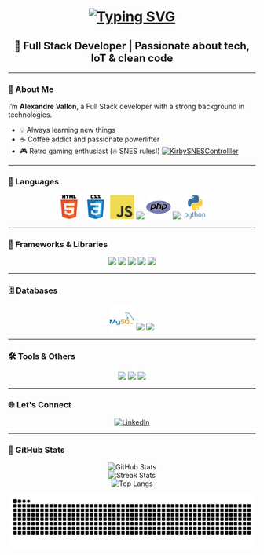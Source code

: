 <h1 align="center">
  <a href="https://git.io/typing-svg">
    <img src="https://readme-typing-svg.herokuapp.com?font=Fira+Code&duration=2000&pause=1000&color=4262F7&width=435&height=60&lines=I'm+Alexandre+Vallon;Hi+there+👋;Welcome+on+my+profil+GitHub!" alt="Typing SVG" />
  </a>
</h1>

<h2 align="center">🚀 Full Stack Developer | Passionate about tech, IoT & clean code</h2>

---

### 📌 About Me
I’m **Alexandre Vallon**, a Full Stack developer with a strong background in technologies.




- 💡 Always learning new things
- ☕ Coffee addict and passionate powerlifter
- 🎮 Retro gaming enthusiast (🔥 SNES rules!) <a href="https://emoji.gg/emoji/4886-kirbysnescontrolller"><img src="https://cdn3.emoji.gg/emojis/4886-kirbysnescontrolller.gif" width="48" alt="KirbySNESControlller"></a>

---

### 🧠 Languages

<p align="center">
<img src="https://raw.githubusercontent.com/devicons/devicon/master/icons/html5/html5-original-wordmark.svg" width="50"/>
<img src="https://raw.githubusercontent.com/devicons/devicon/master/icons/css3/css3-original-wordmark.svg" width="50"/>
<img src="https://raw.githubusercontent.com/devicons/devicon/master/icons/javascript/javascript-original.svg" width="50"/>
<img src="https://cdn.jsdelivr.net/gh/devicons/devicon/icons/typescript/typescript-original.svg" width="50"/>
<img src="https://raw.githubusercontent.com/devicons/devicon/master/icons/php/php-original.svg" width="50"/>
<img src="https://cdn.jsdelivr.net/gh/devicons/devicon/icons/java/java-original.svg" width="50"/>
<img src="https://raw.githubusercontent.com/devicons/devicon/master/icons/python/python-original-wordmark.svg" width="50"/>
</p>

---

### 🧰 Frameworks & Libraries

<p align="center">
<img src="https://cdn.jsdelivr.net/gh/devicons/devicon/icons/angularjs/angularjs-original.svg" width="50"/>
<img src="https://cdn.jsdelivr.net/gh/devicons/devicon/icons/nodejs/nodejs-original.svg" width="50"/>
<img src="https://cdn.jsdelivr.net/gh/devicons/devicon/icons/spring/spring-original.svg" width="50"/>
<img src="https://cdn.jsdelivr.net/gh/devicons/devicon/icons/ionic/ionic-original-wordmark.svg" width="50"/>
<img src="https://cdn.iconscout.com/icon/free/png-256/free-django-3629322-3031821.png?f=webp&w=256" width="50"/>
</p>

---

### 🗄️ Databases

<p align="center">
<img src="https://raw.githubusercontent.com/devicons/devicon/master/icons/mysql/mysql-original-wordmark.svg" width="50"/>
<img src="https://cdn.jsdelivr.net/gh/devicons/devicon/icons/postgresql/postgresql-original-wordmark.svg" width="50"/>
<img src="https://cdn.jsdelivr.net/gh/devicons/devicon/icons/mongodb/mongodb-original-wordmark.svg" width="50"/>
</p>

---

### 🛠️ Tools & Others

<p align="center">
<img src="https://cdn.jsdelivr.net/gh/devicons/devicon/icons/npm/npm-original-wordmark.svg" height="40"/>
<img src="https://cdn.jsdelivr.net/gh/devicons/devicon/icons/putty/putty-original.svg" height="40"/>
<img src="https://cdn.jsdelivr.net/gh/devicons/devicon/icons/sass/sass-original.svg" height="40"/>
</p>

---

### 🌐 Let's Connect

<p align="center">
<a href="https://www.linkedin.com/in/alexandre-vallon/" target="_blank">
  <img src="https://raw.githubusercontent.com/rahuldkjain/github-profile-readme-generator/master/src/images/icons/Social/linked-in-alt.svg" alt="LinkedIn" height="30" width="40" />
</a>
</p>

---

### 🧩 GitHub Stats

<p align="center">
<img src="https://github-readme-stats.vercel.app/api?username=Al-vallon&show_icons=true&theme=dracula&hide_border=true&layout=compact" alt="GitHub Stats" />
<br/>
<img src="https://github-readme-streak-stats.herokuapp.com/?user=Al-vallon&theme=dracula&hide_border=true&mode=weekly" alt="Streak Stats" />
<br/>
<img src="https://github-readme-stats.vercel.app/api/top-langs/?username=Al-vallon&layout=compact&theme=dracula&hide_border=true" alt="Top Langs" />
</p>

<p align="center">
<img src="https://github.com/Al-vallon/Al-vallon/blob/output/snake.svg" alt="Snake animation" />
</p>
